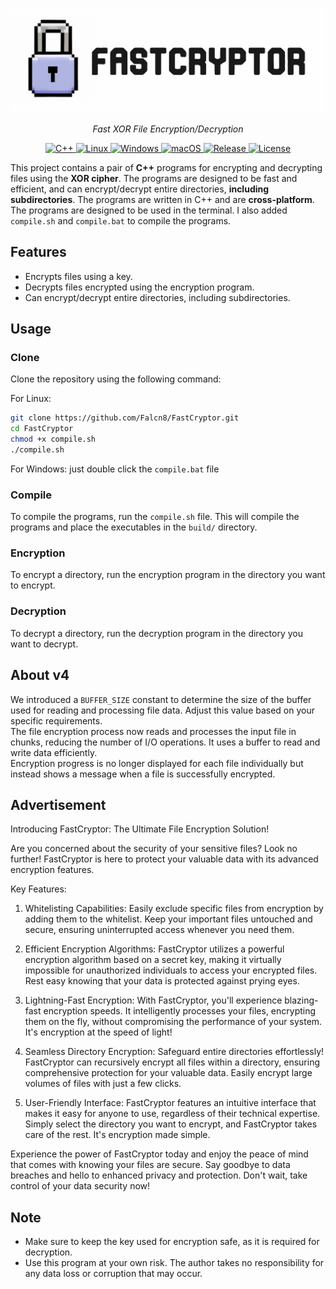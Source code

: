 <p align="center">
    <img src="FastCryptor.jpg" alt="FastCryptor">
    </p>
    <p align="center">
        <em>Fast XOR File Encryption/Decryption</em>
</p>
<p align="center">
    <a href="https://cplusplus.com/" target="_blank">
        <img src="https://img.shields.io/badge/C%2B%2B-00599C?style=for-the-badge&logo=c%2B%2B&logoColor=white" alt="C++">
    </a>
    <a href="https://www.linux.org/" target="_blank">
        <img src="https://img.shields.io/badge/Linux-FCC624?style=for-the-badge&logo=linux&logoColor=black" alt="Linux">
    </a>
    <a href="https://www.microsoft.com/en-us/windows" target="_blank">
        <img src="https://img.shields.io/badge/Windows-0078D6?style=for-the-badge&logo=windows&logoColor=white" alt="Windows">
    </a>
    <a href="https://www.apple.com/macos/ventura/" target="_blank">
        <img src="https://img.shields.io/badge/mac%20os-000000?style=for-the-badge&logo=apple&logoColor=white" alt="macOS">
    </a>
    <a href="https://snyk.io/" target="_blank">
        <img src="https://img.shields.io/badge/Snyk-4C4A73?style=for-the-badge&logo=snyk&logoColor=white" alt="Release">
    </a>
    <a href="https://github.com/Falcn8/FastCryptor/LICENSE" target="_blank">
        <img src="https://img.shields.io/github/license/Falcn8/FastCryptor?style=for-the-badge" alt="License">
    </a>
</p>

This project contains a pair of **C++** programs for encrypting and decrypting files using the **XOR cipher**. The programs are designed to be fast and efficient, and can encrypt/decrypt entire directories, **including subdirectories**. The programs are written in C++ and are **cross-platform**. The programs are designed to be used in the terminal. I also added `compile.sh` and `compile.bat` to compile the programs.

## Features

- Encrypts files using a key.
- Decrypts files encrypted using the encryption program.
- Can encrypt/decrypt entire directories, including subdirectories.

## Usage

### Clone

Clone the repository using the following command:

For Linux:

```bash
git clone https://github.com/Falcn8/FastCryptor.git
cd FastCryptor
chmod +x compile.sh
./compile.sh
```

For Windows: just double click the `compile.bat` file

### Compile

To compile the programs, run the `compile.sh` file. This will compile the programs and place the executables in the `build/` directory.

### Encryption

To encrypt a directory, run the encryption program in the directory you want to encrypt.

### Decryption

To decrypt a directory, run the decryption program in the directory you want to decrypt.

## About v4

We introduced a `BUFFER_SIZE` constant to determine the size of the buffer used for reading and processing file data. Adjust this value based on your specific requirements.  
The file encryption process now reads and processes the input file in chunks, reducing the number of I/O operations. It uses a buffer to read and write data efficiently.  
Encryption progress is no longer displayed for each file individually but instead shows a message when a file is successfully encrypted.  


## Advertisement

Introducing FastCryptor: The Ultimate File Encryption Solution!  

Are you concerned about the security of your sensitive files? Look no further! FastCryptor is here to protect your valuable data with its advanced encryption features.  

Key Features:  

1. Whitelisting Capabilities: Easily exclude specific files from encryption by adding them to the whitelist. Keep your important files untouched and secure, ensuring uninterrupted access whenever you need them.  

2. Efficient Encryption Algorithms: FastCryptor utilizes a powerful encryption algorithm based on a secret key, making it virtually impossible for unauthorized individuals to access your encrypted files. Rest easy knowing that your data is protected against prying eyes.  

3. Lightning-Fast Encryption: With FastCryptor, you'll experience blazing-fast encryption speeds. It intelligently processes your files, encrypting them on the fly, without compromising the performance of your system. It's encryption at the speed of light!  

4. Seamless Directory Encryption: Safeguard entire directories effortlessly! FastCryptor can recursively encrypt all files within a directory, ensuring comprehensive protection for your valuable data. Easily encrypt large volumes of files with just a few clicks.  

5. User-Friendly Interface: FastCryptor features an intuitive interface that makes it easy for anyone to use, regardless of their technical expertise. Simply select the directory you want to encrypt, and FastCryptor takes care of the rest. It's encryption made simple.  

Experience the power of FastCryptor today and enjoy the peace of mind that comes with knowing your files are secure. Say goodbye to data breaches and hello to enhanced privacy and protection. Don't wait, take control of your data security now!  

## Note

- Make sure to keep the key used for encryption safe, as it is required for decryption.
- Use this program at your own risk. The author takes no responsibility for any data loss or corruption that may occur.
